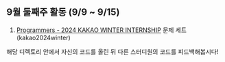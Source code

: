 ## 9월 둘째주 활동 (9/9 ~ 9/15)
1. [Programmers - 2024 KAKAO WINTER INTERNSHIP](https://school.programmers.co.kr/learn/challenges?order=recent&page=1&partIds=58464) 문제 세트 (kakao2024winter)

해당 디렉토리 안에서 자신의 코드를 올린 뒤 다른 스터디원의 코드를 피드백해봅시다!

